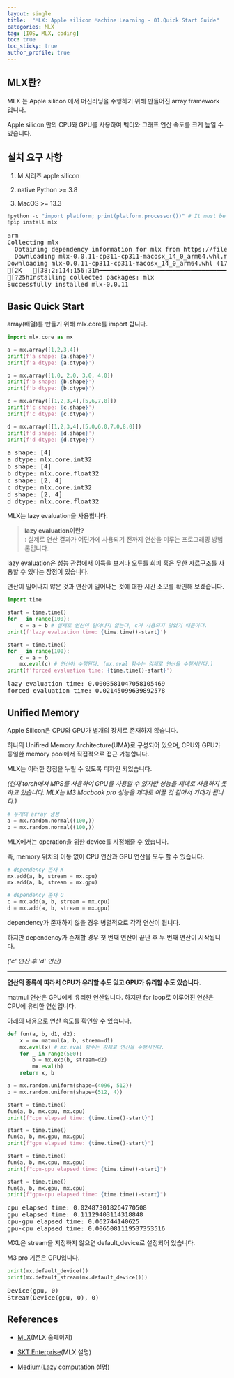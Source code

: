```yaml
---
layout: single
title:  "MLX: Apple silicon Machine Learning - 01.Quick Start Guide"
categories: MLX
tag: [IOS, MLX, coding]
toc: true
toc_sticky: true
author_profile: true
---
```


<head>
  <style>
    table.dataframe {
      white-space: normal;
      width: 100%;
      height: 240px;
      display: block;
      overflow: auto;
      font-family: Arial, sans-serif;
      font-size: 0.9rem;
      line-height: 20px;
      text-align: center;
      border: 0px !important;
    }

    table.dataframe th {
      text-align: center;
      font-weight: bold;
      padding: 8px;
    }

    table.dataframe td {
      text-align: center;
      padding: 8px;
    }

    table.dataframe tr:hover {
      background: #b8d1f3; 
    }

    .output_prompt {
      overflow: auto;
      font-size: 0.9rem;
      line-height: 1.45;
      border-radius: 0.3rem;
      -webkit-overflow-scrolling: touch;
      padding: 0.8rem;
      margin-top: 0;
      margin-bottom: 15px;
      font: 1rem Consolas, "Liberation Mono", Menlo, Courier, monospace;
      color: $code-text-color;
      border: solid 1px $border-color;
      border-radius: 0.3rem;
      word-break: normal;
      white-space: pre;
    }

  .dataframe tbody tr th:only-of-type {
      vertical-align: middle;
  }

  .dataframe tbody tr th {
      vertical-align: top;
  }

  .dataframe thead th {
      text-align: center !important;
      padding: 8px;
  }

  .page__content p {
      margin: 0 0 0px !important;
  }

  .page__content p > strong {
    font-size: 0.8rem !important;
  }

  </style>
</head>


## MLX란?
   

MLX 는 Apple silicon 에서 머신러닝을 수행하기 위해 만들어진 array framework 입니다.   

Apple silicon 만의 CPU와 GPU를 사용하여 벡터와 그래프 연산 속도를 크게 높일 수 있습니다.   


## 설치 요구 사항

1. M 시리즈 apple silicon

2. native Python >= 3.8

3. MacOS >= 13.3



```python
!python -c "import platform; print(platform.processor())" # It must be arm
!pip install mlx
```

<pre>
arm
Collecting mlx
  Obtaining dependency information for mlx from https://files.pythonhosted.org/packages/8f/e7/40e631abca0823399ad5f89e2fd849393d7e6a8f3efd2cf1a3ef4ceb0df0/mlx-0.0.11-cp311-cp311-macosx_14_0_arm64.whl.metadata
  Downloading mlx-0.0.11-cp311-cp311-macosx_14_0_arm64.whl.metadata (4.9 kB)
Downloading mlx-0.0.11-cp311-cp311-macosx_14_0_arm64.whl (17.1 MB)
[2K   [38;2;114;156;31m━━━━━━━━━━━━━━━━━━━━━━━━━━━━━━━━━━━━━━━━[0m [32m17.1/17.1 MB[0m [31m5.9 MB/s[0m eta [36m0:00:00[0m[36m0:00:01[0mm eta [36m0:00:01[0m
[?25hInstalling collected packages: mlx
Successfully installed mlx-0.0.11
</pre>
## Basic Quick Start


   

array(배열)를 만들기 위해 mlx.core를 import 합니다.



```python
import mlx.core as mx

a = mx.array([1,2,3,4])
print(f'a shape: {a.shape}')
print(f'a dtype: {a.dtype}')

b = mx.array([1.0, 2.0, 3.0, 4.0])
print(f'b shape: {b.shape}')
print(f'b dtype: {b.dtype}')

c = mx.array([[1,2,3,4],[5,6,7,8]])
print(f'c shape: {c.shape}')
print(f'c dtype: {c.dtype}')

d = mx.array([[1,2,3,4],[5.0,6.0,7.0,8.0]])
print(f'd shape: {d.shape}')
print(f'd dtype: {d.dtype}')
```

<pre>
a shape: [4]
a dtype: mlx.core.int32
b shape: [4]
b dtype: mlx.core.float32
c shape: [2, 4]
c dtype: mlx.core.int32
d shape: [2, 4]
d dtype: mlx.core.float32
</pre>
MLX는 lazy evaluation을 사용합니다.

> **lazy evaluation이란?**   
> : 실제로 연산 결과가 어딘가에 사용되기 전까지 연산을 미루는 프로그래밍 방법론입니다.

   

lazy evaluation은 성능 관점에서 이득을 보거나 오류를 회피 혹은 무한 자료구조를 사용할 수 있다는 장점이 있습니다.

   

연산이 일어나지 않은 것과 연산이 일어나는 것에 대한 시간 소모를 확인해 보겠습니다.



```python
import time

start = time.time()
for _ in range(100):
    c = a + b # 실제로 연산이 일어나지 않는다, c가 사용되지 않았기 때문이다.
print(f'lazy evaluation time: {time.time()-start}')

start = time.time()
for _ in range(100):
    c = a + b
    mx.eval(c) # 연산이 수행된다. (mx.eval 함수는 강제로 연산을 수행시킨다.)
print(f'forced evaluation time: {time.time()-start}')
```

<pre>
lazy evaluation time: 0.0003581047058105469
forced evaluation time: 0.02145099639892578
</pre>
## Unified Memory


   

Apple Silicon은 CPU와 GPU가 별개의 장치로 존재하지 않습니다.   

하나의 Unifired Memory Architecture(UMA)로 구성되어 있으며, CPU와 GPU가 동일한 memory pool에서 직접적으로 접근 가능합니다.   

MLX는 이러한 장점을 누릴 수 있도록 디자인 되었습니다.   

   

*(현재 torch에서 MPS를 사용하여 GPU를 사용할 수 있지만 성능을 제대로 사용하지 못하고 있습니다. MLX는 M3 Macbook pro 성능을 제대로 이끌 것 같아서 기대가 됩니다.)*



```python
# 두개의 array 생성
a = mx.random.normal((100,))
b = mx.random.normal((100,))
```

MLX에서는 operation을 위한 device를 지정해줄 수 있습니다.   

즉, memory 위치의 이동 없이 CPU 연산과 GPU 연산을 모두 할 수 있습니다.



```python
# dependency 존재 X
mx.add(a, b, stream = mx.cpu)
mx.add(a, b, stream = mx.gpu)

# dependency 존재 O
c = mx.add(a, b, stream = mx.cpu)
d = mx.add(a, b, stream = mx.gpu)
```

dependency가 존재하지 않을 경우 병렬적으로 각각 연산이 됩니다.   

하지만 dependency가 존재할 경우 첫 번째 연산이 끝난 후 두 번째 연산이 시작됩니다.   

*('c' 연산 후 'd' 연산)*



---



**연산의 종류에 따라서 CPU가 유리할 수도 있고 GPU가 유리할 수도 있습니다.**   

matmul 연산은 GPU에세 유리한 연산입니다. 하지만 for loop로 이루어진 연산은 CPU에 유리한 연산입니다.   

   

아래의 내용으로 연산 속도를 확인할 수 있습니다.



```python
def fun(a, b, d1, d2):
    x = mx.matmul(a, b, stream=d1)
    mx.eval(x) # mx.eval 함수는 강제로 연산을 수행시킨다.
    for _ in range(500):
        b = mx.exp(b, stream=d2)
        mx.eval(b)
    return x, b

a = mx.random.uniform(shape=(4096, 512))
b = mx.random.uniform(shape=(512, 4))

start = time.time()
fun(a, b, mx.cpu, mx.cpu)
print(f"cpu elapsed time: {time.time()-start}")

start = time.time()
fun(a, b, mx.gpu, mx.gpu)
print(f"gpu elapsed time: {time.time()-start}")

start = time.time()
fun(a, b, mx.cpu, mx.gpu)
print(f"cpu-gpu elapsed time: {time.time()-start}")

start = time.time()
fun(a, b, mx.gpu, mx.cpu)
print(f"gpu-cpu elapsed time: {time.time()-start}")
```

<pre>
cpu elapsed time: 0.024873018264770508
gpu elapsed time: 0.11129403114318848
cpu-gpu elapsed time: 0.062744140625
gpu-cpu elapsed time: 0.0065081119537353516
</pre>
MXL은 stream을 지정하지 않으면 default_device로 설정되어 있습니다.   

M3 pro 기준은 GPU입니다.



```python
print(mx.default_device())
print(mx.default_stream(mx.default_device()))
```

<pre>
Device(gpu, 0)
Stream(Device(gpu, 0), 0)
</pre>
## References


* [MLX](https://ml-explore.github.io/mlx/build/html/index.html)(MLX 홈페이지)   

* [SKT Enterprise](https://www.sktenterprise.com/bizInsight/blogDetail/dev/8107)(MLX 설명)   

* [Medium](https://medium.com/sjk5766/lazy-evaluation%EC%9D%84-%EC%95%8C%EC%95%84%EB%B3%B4%EC%9E%90-411651d5227b)(Lazy computation 설명)

